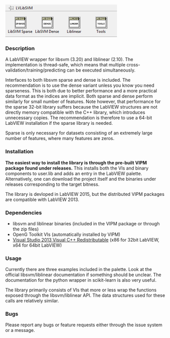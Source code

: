 ![Palette](./Palette.png)

### Description
A LabVIEW wrapper for libsvm (3.20) and liblinear (2.10).
The implementation is thread-safe, which means that multiple cross-validation/training/predicting can be executed simultaneously.

Interfaces to both libsvm sparse and dense is included. The recommendation is to use the dense variant unless you know you need sparseness. This is both due to better performance and a more practical data format as the indices are implicit. Both sparse and dense perform similarly for small number of features. Note however, that performance for the sparse 32-bit library suffers because the LabVIEW structures are not directly memory compatible with the C++ library, which introduces unnecessary copies. The recommendation is therefore to use a 64-bit LabVIEW installation if the sparse library is needed.

Sparse is only necessary for datasets consisting of an extremely large number of features, where many features are zeros.

### Installation
**The easiest way to install the library is through the pre-built VIPM package found under releases.** This installs both the VIs and binary components to user.lib and adds an entry in the LabVIEW palette. Alternatively, one can download the project itself and the binaries under releases corresponding to the target bitness.

The library is devloped in LabVIEW 2015, but the distributed VIPM packages are compatible with LabVIEW 2013.

### Dependencies
* libsvm and liblinear binaries (included in the VIPM package or through the zip files)
* OpenG Toolkit VIs (automatically installed by VIPM)
* [Visual Studio 2013 Visual C++ Redistributable](http://www.microsoft.com/en-us/download/details.aspx?id=40784) (x86 for 32bit LabVIEW, x64 for 64bit LabVIEW)

### Usage
Currently there are three examples included in the palette. Look at the official libsvm/liblinear documentation if something should be unclear. 
The documentation for the python wrapper in scikit-learn is also very useful.

The library primarily consists of VIs that more or less wrap the functions exposed through the libsvm/liblinear API.
The data structures used for these calls are relatively similar.

### Bugs
Please report any bugs or feature requests either through the issue system or a message.
